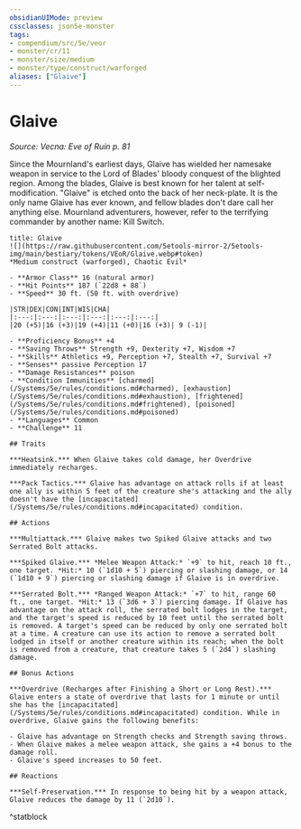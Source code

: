 ```yaml
---
obsidianUIMode: preview
cssclasses: json5e-monster
tags:
- compendium/src/5e/veor
- monster/cr/11
- monster/size/medium
- monster/type/construct/warforged
aliases: ["Glaive"]
---
```

# Glaive
*Source: Vecna: Eve of Ruin p. 81*  

Since the Mournland's earliest days, Glaive has wielded her namesake weapon in service to the Lord of Blades' bloody conquest of the blighted region. Among the blades, Glaive is best known for her talent at self-modification. "Glaive" is etched onto the back of her neck-plate. It is the only name Glaive has ever known, and fellow blades don't dare call her anything else. Mournland adventurers, however, refer to the terrifying commander by another name: Kill Switch.

```ad-statblock
title: Glaive
![](https://raw.githubusercontent.com/5etools-mirror-2/5etools-img/main/bestiary/tokens/VEoR/Glaive.webp#token)
*Medium construct (warforged), Chaotic Evil*

- **Armor Class** 16 (natural armor)
- **Hit Points** 187 (`22d8 + 88`)
- **Speed** 30 ft. (50 ft. with overdrive)

|STR|DEX|CON|INT|WIS|CHA|
|:---:|:---:|:---:|:---:|:---:|:---:|
|20 (+5)|16 (+3)|19 (+4)|11 (+0)|16 (+3)| 9 (-1)|

- **Proficiency Bonus** +4
- **Saving Throws** Strength +9, Dexterity +7, Wisdom +7
- **Skills** Athletics +9, Perception +7, Stealth +7, Survival +7
- **Senses** passive Perception 17
- **Damage Resistances** poison
- **Condition Immunities** [charmed](/Systems/5e/rules/conditions.md#charmed), [exhaustion](/Systems/5e/rules/conditions.md#exhaustion), [frightened](/Systems/5e/rules/conditions.md#frightened), [poisoned](/Systems/5e/rules/conditions.md#poisoned)
- **Languages** Common
- **Challenge** 11

## Traits

***Heatsink.*** When Glaive takes cold damage, her Overdrive immediately recharges.

***Pack Tactics.*** Glaive has advantage on attack rolls if at least one ally is within 5 feet of the creature she's attacking and the ally doesn't have the [incapacitated](/Systems/5e/rules/conditions.md#incapacitated) condition.

## Actions

***Multiattack.*** Glaive makes two Spiked Glaive attacks and two Serrated Bolt attacks.

***Spiked Glaive.*** *Melee Weapon Attack:* `+9` to hit, reach 10 ft., one target. *Hit:* 10 (`1d10 + 5`) piercing or slashing damage, or 14 (`1d10 + 9`) piercing or slashing damage if Glaive is in overdrive.

***Serrated Bolt.*** *Ranged Weapon Attack:* `+7` to hit, range 60 ft., one target. *Hit:* 13 (`3d6 + 3`) piercing damage. If Glaive has advantage on the attack roll, the serrated bolt lodges in the target, and the target's speed is reduced by 10 feet until the serrated bolt is removed. A target's speed can be reduced by only one serrated bolt at a time. A creature can use its action to remove a serrated bolt lodged in itself or another creature within its reach; when the bolt is removed from a creature, that creature takes 5 (`2d4`) slashing damage.

## Bonus Actions

***Overdrive (Recharges after Finishing a Short or Long Rest).*** Glaive enters a state of overdrive that lasts for 1 minute or until she has the [incapacitated](/Systems/5e/rules/conditions.md#incapacitated) condition. While in overdrive, Glaive gains the following benefits:

- Glaive has advantage on Strength checks and Strength saving throws.  
- When Glaive makes a melee weapon attack, she gains a +4 bonus to the damage roll.  
- Glaive's speed increases to 50 feet.  

## Reactions

***Self-Preservation.*** In response to being hit by a weapon attack, Glaive reduces the damage by 11 (`2d10`).
```
^statblock